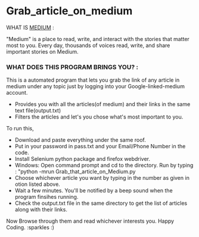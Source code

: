 # Grab_article_on_medium 
WHAT IS [MEDIUM](https://medium.com/) :


"Medium" is a place to read, write, and interact with the stories that matter most to you. Every day, thousands of voices read, write, and share important stories on Medium.

### WHAT DOES THIS PROGRAM BRINGS YOU? :


This is a automated program that lets you grab the link of any article in medium under any topic just by logging into your Google-linked-medium account.


* Provides you with all the articles(of medium) and their links in the same text file(output.txt)
* Filters the articles and let's you chose what's most important to you.


To run this,


* Download and paste everything under the same roof.
* Put in your password in pass.txt and your Email/Phone Number in the code.
* Install Selenium python package and firefox webdriver.
* Windows: Open command prompt and cd to the directory.
  Run by typing : "python -mrun Grab_that_article_on_Medium.py
* Choose whichever article you want by typing in the number as given in otion listed above.
* Wait a few minutes. You'll be notified by a beep sound when the program finsihes running.
* Check the output.txt file in the same directory to get the list of articles along with their links.
    
Now Browse through them and read whichever interests you. Happy Coding.  :sparkles  :)
